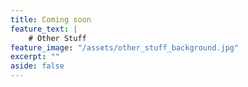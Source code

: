 ```yaml
---
title: Coming soon
feature_text: |
    # Other Stuff
feature_image: "/assets/other_stuff_background.jpg"
excerpt: ""
aside: false
---
```

